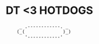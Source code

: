 # DT <3 HOTDOGS

         _ .------------. _
        (_(              )_)
           '------------'
